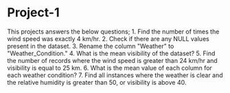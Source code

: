 # Project-1
This projects answers the below questions;
	1. Find the number of times the wind speed was exactly 4 km/hr.
	2. Check if there are any NULL values present in the dataset.
	3. Rename the column "Weather" to "Weather_Condition."
	4. What is the mean visibility of the dataset?
	5. Find the number of records where the wind speed is greater than 24 km/hr and visibility is equal to 25 km.
	6. What is the mean value of each column for each weather condition?
	7. Find all instances where the weather is clear and the relative humidity is greater than 50, or visibility is above 40.
